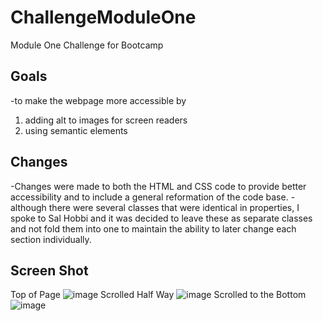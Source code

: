 # ChallengeModuleOne
Module One Challenge for Bootcamp

## Goals
-to make the webpage more accessible by
  1. adding alt to images for screen readers
  2. using semantic elements

## Changes 
-Changes were made to both the HTML and CSS code to provide better accessibility and to include a general reformation of the code base. 
-although there were several classes that were identical in properties, I spoke to Sal Hobbi and it was decided to leave these as separate classes and not fold them into one to maintain the ability to later change each section individually. 

## Screen Shot 
Top of Page
![image](https://github.com/JD2929/ChallengeModuleOne/assets/139637504/8980cacb-f893-4e46-a38b-eb7494aaf3f9)
Scrolled Half Way
![image](https://github.com/JD2929/ChallengeModuleOne/assets/139637504/da6fbb0f-3644-4164-8e45-e6d685ccfc14)
Scrolled to the Bottom
![image](https://github.com/JD2929/ChallengeModuleOne/assets/139637504/482977aa-2bc8-4cd8-b2dc-935d4658f271)


